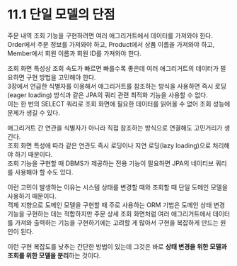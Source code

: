 # 11.1 단일 모델의 단점

주문 내역 조회 기능을 구현하려면 여러 애그리거트에서 데이터를 가져와야 한다.  
Order에서 주문 정보를 가져와야 하고, Product에서 상품 이름을 가져와야 하고, Member에서 회원 이름과 회원 ID를 가져와야 한다.

조회 화면 특성상 조회 속도가 빠르면 빠를수록 좋은데 여러 애그리거트의 데이터가 필요하면 구현 방법을 고민해야 한다.  
3장에서 언급한 식별자를 이용해서 애그리거트를 참조하는 방식을 사용하면 즉시 로딩(eager loading) 방식과 같은 JPA의 쿼리 관련 최적화 기능을 사용할 수 없다.  
이는 한 번의 SELECT 쿼리로 조회 화면에 필요한 데이터를 읽어올 수 없어 조회 성능에 문제가 생길 수 있다.

애그리거트 간 연관을 식별자가 아니라 직접 참조하는 방식으로 연결해도 고민거리가 생긴다.  
조회 화면 특성에 따라 같은 연관도 즉시 로딩이나 지연 로딩(lazy loading)으로 처리해야 하기 때문이다.  
조회 기능을 구현할 때 DBMS가 제공하는 전용 기능이 필요하면 JPA의 네이티브 쿼리를 사용해야 할 수도 있다.

이런 고민이 발생하는 이유는 시스템 상태를 변경할 때와 조회할 때 단일 도메인 모델을 사용하기 때문이다.  
객체 지향으로 도메인 모델을 구현할 때 주로 사용하는 ORM 기법은 도메인 상태 변경 기능을 구현하는 데는 적합하지만 주문 상세 조회 화면처럼 여러 애그리거트에서 데이터를 가져와 출력하는 기능을 구현하기에는 고려할 게 많아서 구현을 복잡하게 만드는 원인이 된다.

이런 구현 복잡도를 낮추는 간단한 방법이 있는데 그것은 바로 **상태 변경을 위한 모델과 조회를 위한 모델을 분리**하는 것이다.
